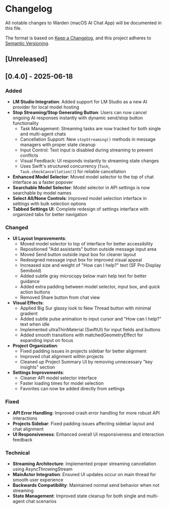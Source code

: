 # Changelog

All notable changes to Warden (macOS AI Chat App) will be documented in this file.

The format is based on [Keep a Changelog](https://keepachangelog.com/en/1.1.0/),
and this project adheres to [Semantic Versioning](https://semver.org/spec/v2.0.0.html).

## [Unreleased]

## [0.4.0] - 2025-06-18

### Added

- **LM Studio Integration**: Added support for LM Studio as a new AI provider for local model hosting
- **Stop Streaming/Stop Generating Button**: Users can now cancel ongoing AI responses instantly with dynamic send/stop button functionality
  - Task Management: Streaming tasks are now tracked for both single and multi-agent chats
  - Cancellation Support: New `stopStreaming()` methods in message managers with proper state cleanup
  - Input Control: Text input is disabled during streaming to prevent conflicts
  - Visual Feedback: UI responds instantly to streaming state changes
  - Uses Swift's structured concurrency (`Task`, `Task.checkCancellation()`) for reliable cancellation
- **Enhanced Model Selector**: Moved model selector to the top of chat interface as a faster popover
- **Searchable Model Selector**: Model selector in API settings is now searchable by model names
- **Select All/None Controls**: Improved model selection interface in settings with bulk selection options
- **Tabbed Settings UI**: Complete redesign of settings interface with organized tabs for better navigation

### Changed

- **UI Layout Improvements**:
  - Moved model selector to top of interface for better accessibility
  - Repositioned "Add assistants" button outside message input area
  - Moved Send button outside input box for cleaner layout
  - Redesigned message input box for improved visual appeal
  - Increased size and weight of "How can I help?" text (SF Pro Display Semibold)
  - Added subtle gray microcopy below main help text for better guidance
  - Added extra padding between model selector, input box, and quick action buttons
  - Removed Share button from chat view
- **Visual Effects**:
  - Applied Big Sur glassy look to New Thread button with minimal gradient
  - Added subtle pulse animation to input cursor and "How can I help?" text when idle
  - Implemented ultraThinMaterial (SwiftUI) for input fields and buttons
  - Added smooth transitions with matchedGeometryEffect for expanding input on focus
- **Project Organization**:
  - Fixed padding issues in projects sidebar for better alignment
  - Improved chat alignment within projects
  - Cleaned up Project Summary UI by removing unnecessary "key insights" section
- **Settings Improvements**:
  - Cleaner API model selector interface
  - Faster loading times for model selection
  - Favorites can now be added directly from settings

### Fixed

- **API Error Handling**: Improved crash error handling for more robust API interactions
- **Projects Sidebar**: Fixed padding issues affecting sidebar layout and chat alignment
- **UI Responsiveness**: Enhanced overall UI responsiveness and interaction feedback

### Technical

- **Streaming Architecture**: Implemented proper streaming cancellation using AsyncThrowingStream
- **MainActor Integration**: Ensured UI updates occur on main thread for smooth user experience
- **Backwards Compatibility**: Maintained normal send behavior when not streaming
- **State Management**: Improved state cleanup for both single and multi-agent chat scenarios
